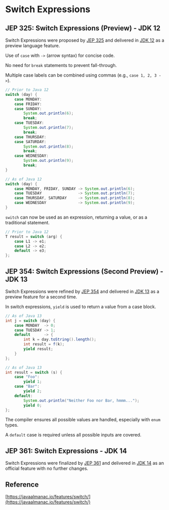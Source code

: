 # Switch Expressions

## JEP 325: Switch Expressions (Preview) - JDK 12

Switch Expressions were proposed by [JEP 325](https://openjdk.java.net/jeps/325) and delivered in [JDK 12](https://openjdk.java.net/projects/jdk/12) as a preview language feature.

Use of `case` with `->` (arrow syntax) for concise code.

No need for `break` statements to prevent fall-through.

Multiple case labels can be combined using commas (e.g., `case 1, 2, 3 ->`).

```java
// Prior to Java 12
switch (day) {
    case MONDAY:
    case FRIDAY:
    case SUNDAY:
        System.out.println(6);
        break;
    case TUESDAY:
        System.out.println(7);
        break;
    case THURSDAY:
    case SATURDAY:
        System.out.println(8);
        break;
    case WEDNESDAY:
        System.out.println(9);
        break;
}

// As of Java 12
switch (day) {
    case MONDAY, FRIDAY, SUNDAY -> System.out.println(6);
    case TUESDAY                -> System.out.println(7);
    case THURSDAY, SATURDAY     -> System.out.println(8);
    case WEDNESDAY              -> System.out.println(9);
}
```

`switch` can now be used as an expression, returning a value, or as a traditional statement.

```java
// Prior to Java 12
T result = switch (arg) {
    case L1 -> e1;
    case L2 -> e2;
    default -> e3;
};
```

## JEP 354: Switch Expressions (Second Preview) - JDK 13

Switch Expressions were refined by [JEP 354](https://openjdk.java.net/jeps/354) and delivered in [JDK 13](https://openjdk.java.net/projects/jdk/13) as a preview feature for a second time.

In switch expressions, `yield` is used to return a value from a case block.

```java
// As of Java 13
int j = switch (day) {
    case MONDAY  -> 0;
    case TUESDAY -> 1;
    default      -> {
        int k = day.toString().length();
        int result = f(k);
        yield result;
    }
};

// As of Java 13
int result = switch (s) {
    case "Foo": 
        yield 1;
    case "Bar":
        yield 2;
    default:
        System.out.println("Neither Foo nor Bar, hmmm...");
        yield 0;
};
```

The compiler ensures all possible values are handled, especially with `enum` types.

A `default` case is required unless all possible inputs are covered.

## JEP 361: Switch Expressions - JDK 14

Switch Expressions were finalized by [JEP 361](https://openjdk.java.net/jeps/361) and delivered in [JDK 14](https://openjdk.java.net/projects/jdk/14) as an official feature  with no further changes.

## Reference

[https://javaalmanac.io/features/switch/](https://javaalmanac.io/features/switch/)